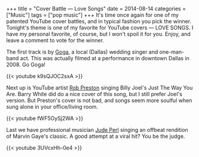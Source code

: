 +++
title = "Cover Battle — Love Songs"
date = 2014-08-14
categories = ["Music"]
tags = ["pop music"]
+++
It's time once again for one of my patented YouTube cover battles, and in typical fashion you pick the winner. Tonight's theme is one of my favorite for YouTube covers — LOVE SONGS. I have my personal favorite, of course, but I won't spoil it for you. Enjoy, and leave a comment to vote for the winner. 

The first track is by [Goga](http://www.gogamusic.com), a local (Dallas) wedding singer and one-man-band act. This was actually filmed at a performance in downtown Dallas in 2008. Go Goga! 

{{< youtube k9sQJOC2sxA >}}

Next up is YouTube artist [Rob Preston](https://www.youtube.com/user/RPreston01/featured) singing Billy Joel's Just The Way You Are. Barry White did do a nice cover of this song, but I still prefer Joel's version. But Preston's cover is not bad, and songs seem more soulful when sung alone in your office/living room. 

{{< youtube fWF5OySj2WA >}} 

Last we have professional musician [Jude Perl](https://www.judeperl.com) singing an offbeat rendition of Marvin Gaye's classic. A good attempt at a viral hit? You be the judge. 

{{< youtube 3UVcxHh-0e4 >}}
